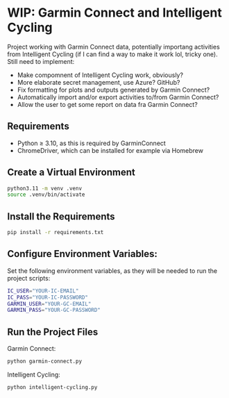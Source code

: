 # WIP: Garmin Connect and Intelligent Cycling

Project working with Garmin Connect data, potentially importang activities from Intelligent Cycling (if I can find a way to make it work lol, tricky one). Still need to implement:

- Make compomnent of Intelligent Cycling work, obviously?
- More elaborate secret management, use Azure? GitHub?
- Fix formatting for plots and outputs generated by Garmin Connect?
- Automatically import and/or export activities to/from Garmin Connect?
- Allow the user to get some report on data fra Garmin Connect?

## Requirements

- Python ≥ 3.10, as this is required by GarminConnect
- ChromeDriver, which can be installed for example via Homebrew

## Create a Virtual Environment

```bash
python3.11 -m venv .venv
source .venv/bin/activate
```

## Install the Requirements

```bash
pip install -r requirements.txt
```

## Configure Environment Variables:

Set the following environment variables, as they will be needed to run the project scripts:

```bash
IC_USER="YOUR-IC-EMAIL"
IC_PASS="YOUR-IC-PASSWORD"
GARMIN_USER="YOUR-GC-EMAIL"
GARMIN_PASS="YOUR-GC-PASSWORD"
```

## Run the Project Files

Garmin Connect:

```bash
python garmin-connect.py
```

Intelligent Cycling:

```bash
python intelligent-cycling.py
```
